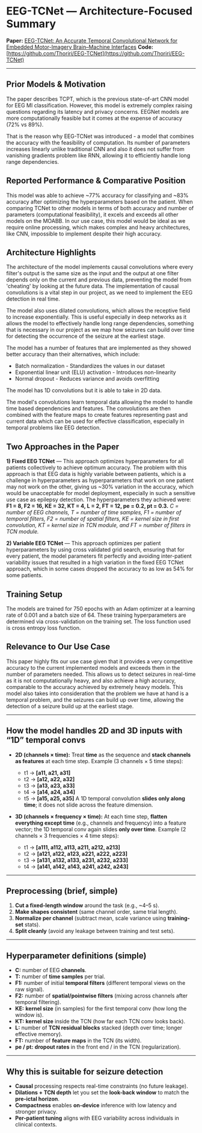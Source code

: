 # EEG-TCNet — Architecture-Focused Summary

**Paper:** [EEG-TCNet: An Accurate Temporal Convolutional Network for Embedded Motor-Imagery Brain–Machine Interfaces](https://arxiv.org/abs/2006.00622)
**Code:** [https://github.com/Thoriri/EEG-TCNet](https://github.com/Thoriri/EEG-TCNet)

---
## Prior Models & Motivation

The paper describes TCPT, which is the previous state-of-art CNN model for EEG MI classification. However, this model is extremely complex raising questions regarding its latency and privacy concerns. EEGNet models are more computationally feasible but it comes at the expense of accuracy (72% vs 89%).

That is the reason why EEG-TCNet was introduced - a model that combines the accuracy with the feasibility of computation. Its number of parameters increases linearly unlike traditional CNN and also it does not suffer from vanishing gradients problem like RNN, allowing it to efficiently handle long range dependencies.

## Reported Performance & Comparative Position

This model was able to achieve ~77% accuracy for classifying and ~83% accuracy after optimizing the hyperparameters based on the patient. When comparing TCNet to other models in terms of both accuracy and number of parameters (computational feasibility), it excels and exceeds all other models on the MOABB. In our use case, this model would be ideal as we require online processing, which makes complex and heavy architectures, like CNN, impossible to implement despite their high accuracy.

## Architecture Highlights

The architecture of the model implements causal convolutions where every filter's output is the same size as the input and the output at one filter depends only on the current and previous data, preventing the model from 'cheating' by looking at the future data. The implementation of causal convolutions is a vital step in our project, as we need to implement the EEG detection in real time.

The model also uses dilated convolutions, which allows the receptive field to increase exponentially. This is useful especially in deep networks as it allows the model to effectively handle long range dependencies, something that is necessary in our project as we map how seizures can build over time for detecting the occurrence of the seizure at the earliest stage.

The model has a number of features that are implemented as they showed better accuracy than their alternatives, which include:

* Batch normalization - Standardizes the values in our dataset
* Exponential linear unit (ELU) activation - Introduces non-linearity
* Normal dropout - Reduces variance and avoids overfitting

The model has 1D convolutions but it is able to take in 2D data.

The model's convolutions learn temporal data allowing the model to handle time based dependencies and features. The convolutions are then combined with the feature maps to create features representing past and current data which can be used for effective classification, especially in temporal problems like EEG detection.

## Two Approaches in the Paper

**1) Fixed EEG TCNet** — This approach optimizes hyperparameters for all patients collectively to achieve optimum accuracy. The problem with this approach is that EEG data is highly variable between patients, which is a challenge in hyperparameters as hyperparameters that work on one patient may not work on the other, giving us ~30% variation in the accuracy, which would be unacceptable for model deployment, especially in such a sensitive use case as epilepsy detection. The hyperparameters they achieved were: **F1 = 8, F2 = 16, KE = 32, KT = 4, L = 2, FT =  12, pe = 0.2, pt = 0.3.**
*C = number of EEG channels, T = number of time samples, F1 = number of temporal filters, F2 = number of spatial filters, KE = kernel size in first convolution, KT = kernel size in TCN module, and FT = number of filters in TCN module.*

**2) Variable EEG TCNet** — This approach optimizes per patient hyperparameters by using cross validated grid search, ensuring that for every patient, the model parameters fit perfectly and avoiding inter-patient variability issues that resulted in a high variation in the fixed EEG TCNet approach, which in some cases dropped the accuracy to as low as 54% for some patients.

## Training Setup

The  models are trained for 750 epochs with an Adam optimizer  at a learning rate of 0.001 and a batch size of 64. These training hyperparameters are determined via cross-validation on the training set. The loss function used is cross entropy loss function.

## Relevance to Our Use Case

This paper highly fits our use case given that it provides a very competitive accuracy to the current implemented models and exceeds them in the number of parameters needed. This allows us to detect seizures in real-time as it is not computationally heavy, and also achieve a high accuracy, comparable to the accuracy achieved by extremely heavy models. This model also takes into consideration that the problem we have at hand is a temporal problem, and the seizures can build up over time, allowing the detection of a seizure build up at the earliest stage.

---

## How the model handles **2D** and **3D** inputs with “1D” temporal convs

* **2D (channels × time):** Treat **time** as the sequence and **stack channels as features** at each time step.
  Example (3 channels × 5 time steps):

  * t1 → **[a11, a21, a31]**
  * t2 → **[a12, a22, a32]**
  * t3 → **[a13, a23, a33]**
  * t4 → **[a14, a24, a34]**
  * t5 → **[a15, a25, a35]**
    A 1D temporal convolution **slides only along time**; it does not slide across the feature dimension.

* **3D (channels × frequency × time):** At each time step, **flatten everything except time** (e.g., channels and frequency) into a feature vector; the 1D temporal conv again slides **only over time**.
  Example (2 channels × 3 frequencies × 4 time steps):

  * t1 → **[a111, a112, a113, a211, a212, a213]**
  * t2 → **[a121, a122, a123, a221, a222, a223]**
  * t3 → **[a131, a132, a133, a231, a232, a233]**
  * t4 → **[a141, a142, a143, a241, a242, a243]**

---

## Preprocessing (brief, simple)

1. **Cut a fixed-length window** around the task (e.g., ~4–5 s).
2. **Make shapes consistent** (same channel order, same trial length).
3. **Normalize per channel** (subtract mean, scale variance using **training-set** stats).
4. **Split cleanly** (avoid any leakage between training and test sets).

---

## Hyperparameter definitions (simple)

* **C:** number of EEG **channels**.
* **T:** number of **time samples** per trial.
* **F1:** number of initial **temporal filters** (different temporal views on the raw signal).
* **F2:** number of **spatial/pointwise filters** (mixing across channels after temporal filtering).
* **KE:** **kernel size** (in samples) for the first temporal conv (how long the window is).
* **KT:** **kernel size** inside the TCN (how far each TCN conv looks back).
* **L:** number of **TCN residual blocks** stacked (depth over time; longer effective memory).
* **FT:** number of **feature maps** in the TCN (its width).
* **pe / pt:** **dropout rates** in the front end / in the TCN (regularization).

---

## Why this is suitable for **seizure detection**

* **Causal** processing respects real-time constraints (no future leakage).
* **Dilations + TCN depth** let you set the **look-back window** to match the **pre-ictal horizon**.
* **Compactness** enables **on-device** inference with low latency and stronger privacy.
* **Per-patient tuning** aligns with EEG variability across individuals in clinical contexts.
